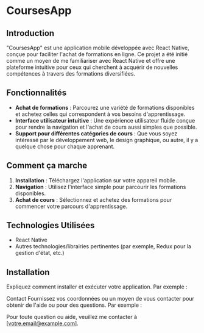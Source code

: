 # CoursesApp

## Introduction
"CoursesApp" est une application mobile développée avec React Native, conçue pour faciliter l'achat de formations en ligne. Ce projet a été initié comme un moyen de me familiariser avec React Native et offre une plateforme intuitive pour ceux qui cherchent à acquérir de nouvelles compétences à travers des formations diversifiées.

## Fonctionnalités
- **Achat de formations** : Parcourez une variété de formations disponibles et achetez celles qui correspondent à vos besoins d'apprentissage.
- **Interface utilisateur intuitive** : Une expérience utilisateur fluide conçue pour rendre la navigation et l'achat de cours aussi simples que possible.
- **Support pour différentes catégories de cours** : Que vous soyez intéressé par le développement web, le design graphique, ou autre, il y a quelque chose pour chaque apprenant.

## Comment ça marche
1. **Installation** : Téléchargez l'application sur votre appareil mobile.
2. **Navigation** : Utilisez l'interface simple pour parcourir les formations disponibles.
3. **Achat de cours** : Sélectionnez et achetez des formations pour commencer votre parcours d'apprentissage.

## Technologies Utilisées
- React Native
- Autres technologies/librairies pertinentes (par exemple, Redux pour la gestion d'état, etc.)

## Installation
Expliquez comment installer et exécuter votre application. Par exemple :


Contact
Fournissez vos coordonnées ou un moyen de vous contacter pour obtenir de l'aide ou pour des questions. Par exemple :

Pour toute question ou aide, veuillez me contacter à [votre.email@example.com].
 
 
